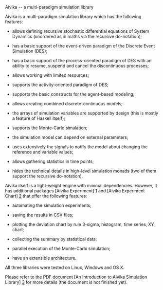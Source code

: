 Aivika -- a multi-paradigm simulation library

Aivika is a multi-paradigm simulation library which has 
the following features:

* allows defining recursive stochastic differential equations of 
  System Dynamics (unordered as in maths via the recursive do-notation);

* has a basic support of the event-driven paradigm of 
  the Discrete Event Simulation (DES);

* has a basic support of the process-oriented paradigm of DES
  with an ability to resume, suspend and cancel 
  the discontinuous processes;

* allows working with limited resources;

* supports the activity-oriented paradigm of DES;

* supports the basic constructs for the agent-based modeling;

* allows creating combined discrete-continuous models;

* the arrays of simulation variables are supported by design 
  (this is mostly a feature of Haskell itself);

* supports the Monte-Carlo simulation;

* the simulation model can depend on external parameters;

* uses extensively the signals to notify the model about changing 
  the reference and variable values;

* allows gathering statistics in time points;

* hides the technical details in high-level simulation monads
  (two of them support the recursive do-notation).

Aivika itself is a light-weight engine with minimal dependencies. 
However, it has additional packages [Aivika Experiment] [1] and 
[Aivika Experiment Chart] [2] that offer the following features:

* automating the simulation experiments;

* saving the results in CSV files;

* plotting the deviation chart by rule 3-sigma, histogram, 
  time series, XY chart;

* collecting the summary by statistical data;

* parallel execution of the Monte-Carlo simulation;

* have an extensible architecture.

All three libraries were tested on Linux, Windows and OS X.

Please refer to the PDF document [An Introduction to 
Aivika Simulation Library] [3] for more details 
(the document is not finished yet).

[1]: http://hackage.haskell.org/package/aivika-experiment  "Aivika Experiment"
[2]: http://hackage.haskell.org/package/aivika-experiment-chart  "Aivika Experiment Chart"
[3]: https://github.com/dsorokin/aivika/blob/master/doc/aivika.pdf  "An Introduction to Aivika Simulation Library"

